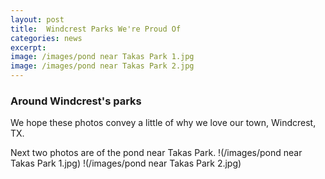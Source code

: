 ```yaml
---
layout: post
title:  Windcrest Parks We're Proud Of
categories: news
excerpt: 
image: /images/pond near Takas Park 1.jpg
image: /images/pond near Takas Park 2.jpg
---
```

### Around Windcrest's parks
We hope these photos convey a little of why we love our town, Windcrest, TX.

Next two photos are of the pond near Takas Park.
!(/images/pond near Takas Park 1.jpg)
!(/images/pond near Takas Park 2.jpg)
